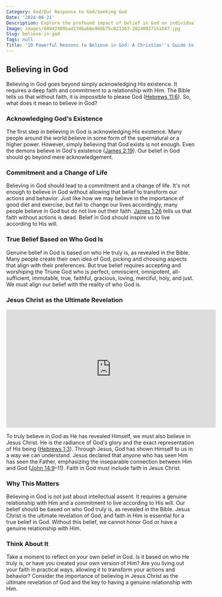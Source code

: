 ```yaml
---
Category: God/Our Response to God/Seeking God
Date: '2024-08-21'
Description: Explore the profound impact of belief in God on individuals and societies in this enlightening article. Delve into the reasons people embrace faith and the influence it has on their lives.
Image: images/88942409bad1746ab6e968b75c021363-20240927151047.jpg
Slug: believe-in-god
Tags: null
Title: '10 Powerful Reasons to Believe in God: A Christian''s Guide to Faith'
---
```


## Believing in God

Believing in God goes beyond simply acknowledging His existence. It requires a deep faith and commitment to a relationship with Him. The Bible tells us that without faith, it is impossible to please God ([Hebrews 11:6](https://www.bibleref.com/Hebrews/11/Hebrews-11-6.html)). So, what does it mean to believe in God?

### Acknowledging God's Existence

The first step in believing in God is acknowledging His existence. Many people around the world believe in some form of the supernatural or a higher power. However, simply believing that God exists is not enough. Even the demons believe in God's existence ([James 2:19](https://www.bibleref.com/James/2/James-2-19.html)). Our belief in God should go beyond mere acknowledgement.

### Commitment and a Change of Life

Believing in God should lead to a commitment and a change of life. It's not enough to believe in God without allowing that belief to transform our actions and behavior. Just like how we may believe in the importance of good diet and exercise, but fail to change our lives accordingly, many people believe in God but do not live out their faith. [James 1:26](https://www.bibleref.com/James/1/James-1-26.html) tells us that faith without actions is dead. Belief in God should inspire us to live according to His will.

### True Belief Based on Who God Is

Genuine belief in God is based on who He truly is, as revealed in the Bible. Many people create their own idea of God, picking and choosing aspects that align with their preferences. But true belief requires accepting and worshiping the Triune God who is perfect, omniscient, omnipotent, all-sufficient, immutable, true, faithful, gracious, loving, merciful, holy, and just. We must align our belief with the reality of who God is.

### Jesus Christ as the Ultimate Revelation


<iframe width="560" height="315" src="https://www.youtube.com/embed/FtUNQpu2b7Q" frameborder="0" allow="autoplay; encrypted-media" allowfullscreen></iframe>


To truly believe in God as He has revealed Himself, we must also believe in Jesus Christ. He is the radiance of God's glory and the exact representation of His being ([Hebrews 1:3](https://www.bibleref.com/Hebrews/1/Hebrews-1-3.html)). Through Jesus, God has shown Himself to us in a way we can understand. Jesus declared that anyone who has seen Him has seen the Father, emphasizing the inseparable connection between Him and God ([John 14:9](https://www.bibleref.com/John/14/John-14-9.html)–11). Faith in God must include faith in Jesus Christ.

### Why This Matters

Believing in God is not just about intellectual assent. It requires a genuine relationship with Him and a commitment to live according to His will. Our belief should be based on who God truly is, as revealed in the Bible. Jesus Christ is the ultimate revelation of God, and faith in Him is essential for a true belief in God. Without this belief, we cannot honor God or have a genuine relationship with Him.

### Think About It

Take a moment to reflect on your own belief in God. Is it based on who He truly is, or have you created your own version of Him? Are you living out your faith in practical ways, allowing it to transform your actions and behavior? Consider the importance of believing in Jesus Christ as the ultimate revelation of God and the key to having a genuine relationship with Him.